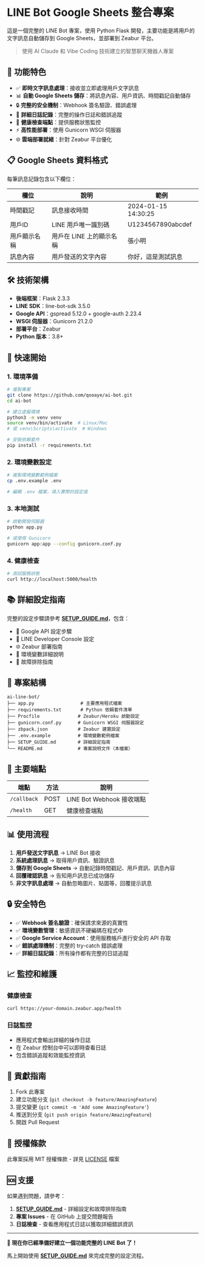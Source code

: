 # LINE Bot Google Sheets 整合專案

這是一個完整的 LINE Bot 專案，使用 Python Flask 開發，主要功能是將用戶的文字訊息自動儲存到 Google Sheets，並部署到 Zeabur 平台。

> 使用 AI Claude 和 Vibe Coding 技術建立的智慧聊天機器人專案

## 🚀 功能特色

- ✅ **即時文字訊息處理**：接收並立即處理用戶文字訊息
- 📊 **自動 Google Sheets 儲存**：將訊息內容、用戶資訊、時間戳記自動儲存
- 🔒 **完整的安全機制**：Webhook 簽名驗證、錯誤處理
- 📝 **詳細日誌記錄**：完整的操作日誌和錯誤追蹤
- 🏥 **健康檢查端點**：提供服務狀態監控
- ⚡ **高性能部署**：使用 Gunicorn WSGI 伺服器
- 🌐 **雲端部署就緒**：針對 Zeabur 平台優化

## 📋 Google Sheets 資料格式

每筆訊息記錄包含以下欄位：

| 欄位 | 說明 | 範例 |
|------|------|------|
| 時間戳記 | 訊息接收時間 | 2024-01-15 14:30:25 |
| 用戶ID | LINE 用戶唯一識別碼 | U1234567890abcdef |
| 用戶顯示名稱 | 用戶在 LINE 上的顯示名稱 | 張小明 |
| 訊息內容 | 用戶發送的文字內容 | 你好，這是測試訊息 |

## 🛠️ 技術架構

- **後端框架**：Flask 2.3.3
- **LINE SDK**：line-bot-sdk 3.5.0
- **Google API**：gspread 5.12.0 + google-auth 2.23.4
- **WSGI 伺服器**：Gunicorn 21.2.0
- **部署平台**：Zeabur
- **Python 版本**：3.8+

## 🚀 快速開始

### 1. 環境準備

```bash
# 複製專案
git clone https://github.com/qooaye/ai-bot.git
cd ai-bot

# 建立虛擬環境
python3 -m venv venv
source venv/bin/activate  # Linux/Mac
# 或 venv\Scripts\activate  # Windows

# 安裝依賴套件
pip install -r requirements.txt
```

### 2. 環境變數設定

```bash
# 複製環境變數範例檔案
cp .env.example .env

# 編輯 .env 檔案，填入實際的設定值
```

### 3. 本地測試

```bash
# 啟動開發伺服器
python app.py

# 或使用 Gunicorn
gunicorn app:app --config gunicorn.conf.py
```

### 4. 健康檢查

```bash
# 測試服務狀態
curl http://localhost:5000/health
```

## 📚 詳細設定指南

完整的設定步驟請參考 **[SETUP_GUIDE.md](./SETUP_GUIDE.md)**，包含：

- 🔧 Google API 設定步驟
- 🤖 LINE Developer Console 設定
- 🌐 Zeabur 部署指南
- 🔐 環境變數詳細說明
- 🐛 故障排除指南

## 📁 專案結構

```
ai-line-bot/
├── app.py                 # 主要應用程式檔案
├── requirements.txt       # Python 依賴套件清單
├── Procfile              # Zeabur/Heroku 啟動設定
├── gunicorn.conf.py      # Gunicorn WSGI 伺服器設定
├── zbpack.json           # Zeabur 建置設定
├── .env.example          # 環境變數範例檔案
├── SETUP_GUIDE.md        # 詳細設定指南
└── README.md             # 專案說明文件（本檔案）
```

## 🔧 主要端點

| 端點 | 方法 | 說明 |
|------|------|------|
| `/callback` | POST | LINE Bot Webhook 接收端點 |
| `/health` | GET | 健康檢查端點 |

## 📊 使用流程

1. **用戶發送文字訊息** → LINE Bot 接收
2. **系統處理訊息** → 取得用戶資訊、驗證訊息
3. **儲存到 Google Sheets** → 自動記錄時間戳記、用戶資訊、訊息內容
4. **回覆確認訊息** → 告知用戶訊息已成功儲存
5. **非文字訊息處理** → 自動忽略圖片、貼圖等，回覆提示訊息

## 🔒 安全特色

- ✅ **Webhook 簽名驗證**：確保請求來源的真實性
- ✅ **環境變數管理**：敏感資訊不硬編碼在程式中
- ✅ **Google Service Account**：使用服務帳戶進行安全的 API 存取
- ✅ **錯誤處理機制**：完整的 try-catch 錯誤處理
- ✅ **詳細日誌記錄**：所有操作都有完整的日誌追蹤

## 📈 監控和維護

### 健康檢查
```bash
curl https://your-domain.zeabur.app/health
```

### 日誌監控
- 應用程式會輸出詳細的操作日誌
- 在 Zeabur 控制台中可以即時查看日誌
- 包含錯誤追蹤和效能監控資訊

## 🤝 貢獻指南

1. Fork 此專案
2. 建立功能分支 (`git checkout -b feature/AmazingFeature`)
3. 提交變更 (`git commit -m 'Add some AmazingFeature'`)
4. 推送到分支 (`git push origin feature/AmazingFeature`)
5. 開啟 Pull Request

## 📝 授權條款

此專案採用 MIT 授權條款 - 詳見 [LICENSE](LICENSE) 檔案

## 🆘 支援

如果遇到問題，請參考：

1. **[SETUP_GUIDE.md](./SETUP_GUIDE.md)** - 詳細設定和故障排除指南
2. **專案 Issues** - 在 GitHub 上提交問題報告
3. **日誌檢查** - 查看應用程式日誌以獲取詳細錯誤資訊

---

**🎉 現在你已經準備好建立一個功能完整的 LINE Bot 了！**

馬上開始使用 **[SETUP_GUIDE.md](./SETUP_GUIDE.md)** 來完成完整的設定流程。
